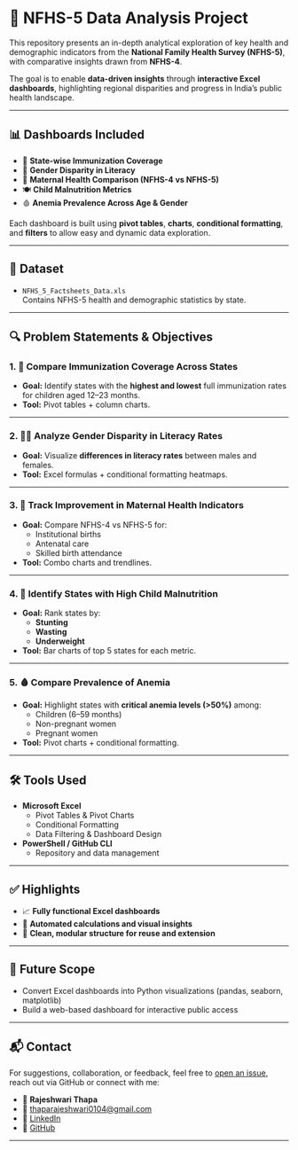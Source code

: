 # 🧬 NFHS-5 Data Analysis Project

This repository presents an in-depth analytical exploration of key health and demographic indicators from the **National Family Health Survey (NFHS-5)**, with comparative insights drawn from **NFHS-4**.

The goal is to enable **data-driven insights** through **interactive Excel dashboards**, highlighting regional disparities and progress in India’s public health landscape.

---

## 📊 Dashboards Included

- 📍 **State-wise Immunization Coverage**
- 🧠 **Gender Disparity in Literacy**
- 🤱 **Maternal Health Comparison (NFHS-4 vs NFHS-5)**
- 🍽 **Child Malnutrition Metrics**
- 🩸 **Anemia Prevalence Across Age & Gender**

Each dashboard is built using **pivot tables**, **charts**, **conditional formatting**, and **filters** to allow easy and dynamic data exploration.

---

## 📁 Dataset

- `NFHS_5_Factsheets_Data.xls`  
  Contains NFHS-5 health and demographic statistics by state.

---

## 🔍 Problem Statements & Objectives

### 1. 🧒 Compare Immunization Coverage Across States
- **Goal:** Identify states with the **highest and lowest** full immunization rates for children aged 12–23 months.
- **Tool:** Pivot tables + column charts.

---

### 2. 👩‍🎓 Analyze Gender Disparity in Literacy Rates
- **Goal:** Visualize **differences in literacy rates** between males and females.
- **Tool:** Excel formulas + conditional formatting heatmaps.

---

### 3. 🤰 Track Improvement in Maternal Health Indicators
- **Goal:** Compare NFHS-4 vs NFHS-5 for:
  - Institutional births
  - Antenatal care
  - Skilled birth attendance
- **Tool:** Combo charts and trendlines.

---

### 4. 🍲 Identify States with High Child Malnutrition
- **Goal:** Rank states by:
  - **Stunting**
  - **Wasting**
  - **Underweight**
- **Tool:** Bar charts of top 5 states for each metric.

---

### 5. 🩸 Compare Prevalence of Anemia
- **Goal:** Highlight states with **critical anemia levels (>50%)** among:
  - Children (6–59 months)
  - Non-pregnant women
  - Pregnant women
- **Tool:** Pivot charts + conditional formatting.

---

## 🛠 Tools Used

- **Microsoft Excel**
  - Pivot Tables & Pivot Charts
  - Conditional Formatting
  - Data Filtering & Dashboard Design
- **PowerShell / GitHub CLI**
  - Repository and data management

---

## ✅ Highlights

- 📈 **Fully functional Excel dashboards**
- 🧮 **Automated calculations and visual insights**
- 🧵 **Clean, modular structure for reuse and extension**

---

## 🚀 Future Scope

- Convert Excel dashboards into Python visualizations (pandas, seaborn, matplotlib)
- Build a web-based dashboard for interactive public access

---

## 📬 Contact

For suggestions, collaboration, or feedback, feel free to [open an issue](https://github.com/rajeshwari0104/NFHS5-Data-Analysis/issues), reach out via GitHub or connect with me:

- 👤 **Rajeshwari Thapa**
- 📧 thaparajeshwari0104@gmail.com
- 🔗 [LinkedIn](https://www.linkedin.com/in/rajeshwari-thapa-278152297/)
- 🐙 [GitHub](https://github.com/rajeshwari0104)

---

